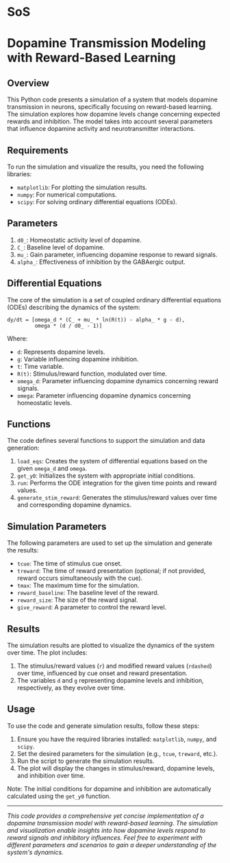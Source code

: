 # SoS
# Dopamine Transmission Modeling with Reward-Based Learning

## Overview

This Python code presents a simulation of a system that models dopamine transmission in neurons, specifically focusing on reward-based learning. The simulation explores how dopamine levels change concerning expected rewards and inhibition. The model takes into account several parameters that influence dopamine activity and neurotransmitter interactions.

## Requirements

To run the simulation and visualize the results, you need the following libraries:

- `matplotlib`: For plotting the simulation results.
- `numpy`: For numerical computations.
- `scipy`: For solving ordinary differential equations (ODEs).

## Parameters

1. `d0_`: Homeostatic activity level of dopamine.
2. `C_`: Baseline level of dopamine.
3. `mu_`: Gain parameter, influencing dopamine response to reward signals.
4. `alpha_`: Effectiveness of inhibition by the GABAergic output.

## Differential Equations

The core of the simulation is a set of coupled ordinary differential equations (ODEs) describing the dynamics of the system:

```
dy/dt = [omega_d * (C_ + mu_ * ln(R(t)) - alpha_ * g - d),
         omega * (d / d0_ - 1)]
```

Where:
- `d`: Represents dopamine levels.
- `g`: Variable influencing dopamine inhibition.
- `t`: Time variable.
- `R(t)`: Stimulus/reward function, modulated over time.
- `omega_d`: Parameter influencing dopamine dynamics concerning reward signals.
- `omega`: Parameter influencing dopamine dynamics concerning homeostatic levels.

## Functions

The code defines several functions to support the simulation and data generation:

1. `load_eqs`: Creates the system of differential equations based on the given `omega_d` and `omega`.
2. `get_y0`: Initializes the system with appropriate initial conditions.
3. `run`: Performs the ODE integration for the given time points and reward values.
4. `generate_stim_reward`: Generates the stimulus/reward values over time and corresponding dopamine dynamics.

## Simulation Parameters

The following parameters are used to set up the simulation and generate the results:

- `tcue`: The time of stimulus cue onset.
- `treward`: The time of reward presentation (optional; if not provided, reward occurs simultaneously with the cue).
- `tmax`: The maximum time for the simulation.
- `reward_baseline`: The baseline level of the reward.
- `reward_size`: The size of the reward signal.
- `give_reward`: A parameter to control the reward level.

## Results

The simulation results are plotted to visualize the dynamics of the system over time. The plot includes:

1. The stimulus/reward values (`r`) and modified reward values (`rdashed`) over time, influenced by cue onset and reward presentation.
2. The variables `d` and `g` representing dopamine levels and inhibition, respectively, as they evolve over time.

## Usage

To use the code and generate simulation results, follow these steps:

1. Ensure you have the required libraries installed: `matplotlib`, `numpy`, and `scipy`.
2. Set the desired parameters for the simulation (e.g., `tcue`, `treward`, etc.).
3. Run the script to generate the simulation results.
4. The plot will display the changes in stimulus/reward, dopamine levels, and inhibition over time.

Note: The initial conditions for dopamine and inhibition are automatically calculated using the `get_y0` function.

---

*This code provides a comprehensive yet concise implementation of a dopamine transmission model with reward-based learning. The simulation and visualization enable insights into how dopamine levels respond to reward signals and inhibitory influences. Feel free to experiment with different parameters and scenarios to gain a deeper understanding of the system's dynamics.*
